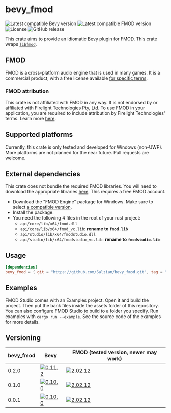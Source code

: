 # bevy_fmod

![Latest compatible Bevy version][Bevy 0.11.2 img]
![Latest compatible FMOD version][FMOD 2.02.12 img]
![License][License img]
![GitHub release][GitHub release img]

This crate aims to provide an idiomatic [Bevy] plugin for FMOD. This crate wraps [`libfmod`][libfmod].

## FMOD

FMOD is a cross-platform audio engine that is used in many games. It is a commercial product, with a free license
available [for specific terms][FMOD licensing].

### FMOD attribution

This crate is not affiliated with FMOD in any way. It is not endorsed by or affiliated with Firelight Technologies Pty,
Ltd. To use FMOD in your application, you are required to include attribution by Firelight Technologies' terms.
Learn more [here][FMOD attribution].

## Supported platforms

Currently, this crate is only tested and developed for Windows (non-UWP). More platforms are not planned for the near
future. Pull requests are welcome.

## External dependencies

This crate does not bundle the required FMOD libraries. You will need to download the appropriate
libraries [here][FMOD libraries download].
This requires a free FMOD account.

- Download the "FMOD Engine" package for Windows. Make sure to select [a compatible version](#versioning).
- Install the package.
- You need the following 4 files in the root of your rust project:
    - `api/core/lib/x64/fmod.dll`
    - `api/core/lib/x64/fmod_vc.lib`: **rename to `fmod.lib`**
    - `api/studio/lib/x64/fmodstudio.dll`
    - `api/studio/lib/x64/fmodstudio_vc.lib`: **rename to `fmodstudio.lib`**

## Usage

```toml
[dependencies]
bevy_fmod = { git = "https://github.com/Salzian/bevy_fmod.git", tag = "v0.1.0" }
```

## Examples

FMOD Studio comes with an Examples project. Open it and build the project. Then put the bank files inside the assets folder of this repository.
You can also configure FMOD Studio to build to a folder you specify.
Run examples with `cargo run --example`. See the source code of the examples for more details.

## Versioning

| bevy_fmod | Bevy                                    | FMOD (tested version, newer may work)                 |
|-----------|-----------------------------------------|-------------------------------------------------------|
| 0.2.0     | [![0.11.2][Bevy 0.11.2 img]][Bevy 0.11] | [![2.02.12][FMOD 2.02.12 img]][FMOD revision history] |
| 0.1.0     | [![0.10.0][Bevy 0.10.0 img]][Bevy 0.10] | [![2.02.12][FMOD 2.02.12 img]][FMOD revision history] |
| 0.0.1     | [![0.10.0][Bevy 0.10.0 img]][Bevy 0.10] | [![2.02.12][FMOD 2.02.12 img]][FMOD revision history] |

[Bevy]: https://bevyengine.org

[Bevy 0.10]: https://bevyengine.org/news/bevy-0-10/

[Bevy 0.11]: https://bevyengine.org/news/bevy-0-11/

[Bevy 0.10.0 img]: https://img.shields.io/badge/Bevy-0.10.0-232326

[Bevy 0.11.2 img]: https://img.shields.io/badge/Bevy-0.11.2-232326

[FMOD licensing]: https://fmod.com/licensing

[FMOD attribution]: https://fmod.com/attribution

[FMOD libraries download]: https://fmod.com/download#fmodengine

[FMOD revision history]: https://www.fmod.com/docs/2.02/studio/welcome-to-fmod-studio-revision-history.html

[FMOD 2.02.12 img]: https://img.shields.io/badge/FMOD-2.02.12-black

[libfmod]: https://github.com/lebedec/libfmod

[demo_project]: https://drive.google.com/file/d/13Mxq_jEHXDLuam6M9whNowGUf_KBGKTU/view?usp=sharing

[salzian]: https://salzian.dev

[License img]: https://img.shields.io/badge/License-MIT%20OR%20Apache%202.0-informal

[GitHub release img]: https://img.shields.io/github/v/release/Salzian/bevy_fmod?filter=v*